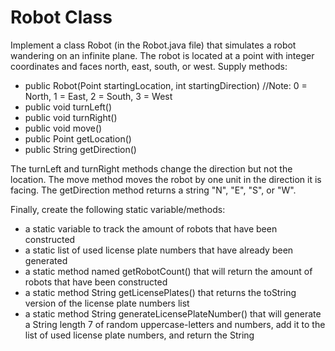 # Robot Class

Implement a class Robot (in the Robot.java file) that simulates a robot wandering on an infinite plane. The robot is located at a point with integer coordinates and faces north, east, south, or west. Supply methods:

- public Robot(Point startingLocation, int startingDirection) //Note: 0 = North, 1 = East, 2 = South, 3 = West
- public void turnLeft()
- public void turnRight()
- public void move()
- public Point getLocation()
- public String getDirection()

The turnLeft and turnRight methods change the direction but not the location. The move method moves the robot by one unit in the direction it is facing. The getDirection method returns a string "N", "E", "S", or "W".
  
Finally, create the following static variable/methods:
- a static variable to track the amount of robots that have been constructed
- a static list of used license plate numbers that have already been generated
- a static method named getRobotCount() that will return the amount of robots that have been constructed
- a static method String getLicensePlates() that returns the toString version of the license plate numbers list
- a static method String generateLicensePlateNumber() that will generate a String length 7 of random uppercase-letters and numbers, add it to the list of used license plate numbers, and return the String